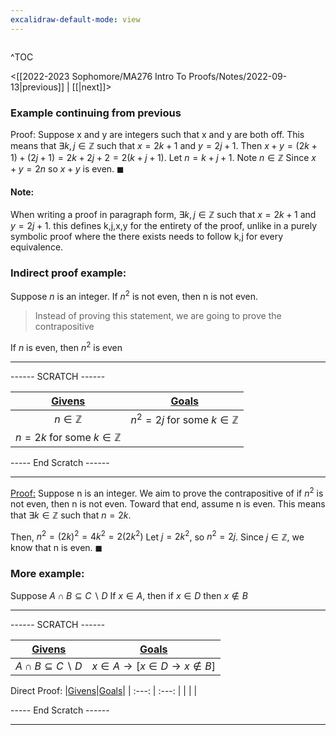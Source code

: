 ```yaml
---
excalidraw-default-mode: view
---
```



```toc

```

^TOC

<[[2022-2023 Sophomore/MA276 Intro To Proofs/Notes/2022-09-13|previous]] | [[|next]]>

### Example continuing from previous

Proof: Suppose x and y are integers such that x and y are both off. This means that $\exists k,j \in \mathbb{Z}$ such that $x=2k+1$ and $y=2j+1$. Then $x+y=(2k+1)+(2j+1) = 2k + 2j + 2 = 2(k+j+1)$. Let $n = k+j+1$. Note $n \in \mathbb{Z}$ Since $x+y = 2n$ so $x+y$ is even. $\blacksquare$

#### Note:
When writing a proof in paragraph form, $\exists k,j \in \mathbb{Z}$ such that $x=2k+1$ and $y=2j+1$. this defines k,j,x,y for the entirety of the proof, unlike in a purely symbolic proof where the there exists needs to follow k,j for every equivalence.


### Indirect proof example:
Suppose $n$ is an integer. If $n^2$ is not even, then n is not even.

> Instead of proving this statement, we are going to prove the contrapositive

If $n$ is even, then $n^2$ is even

---
------ SCRATCH ------

|<u>Givens</u>|<u>Goals</u>|
| :---: | :---: |
|$n\in\mathbb{Z}$| $n^2 = 2j$ for some $k \in \mathbb{Z}$|
|$n=2k$ for some $k \in \mathbb{Z}$ | |

----- End Scratch ------


---

<u>Proof:</u> Suppose n is an integer. We aim to prove the contrapositive of if $n^2$ is not even, then n is not even. Toward that end, assume n is even. This means that $\exists k \in\mathbb{Z}$ such that $n=2k$.

Then, $n^2 = (2k)^2 = 4k^2 = 2(2k^2)$
Let $j=2k^2$, so $n^2 = 2j$.
Since $j\in\mathbb{Z}$, we know that n is even. $\blacksquare$


### More example:

Suppose $A\cap B \subseteq C\backslash D$
If $x\in A$, then if $x\in D$ then $x \notin B$


---
------ SCRATCH ------


|<u>Givens</u>|<u>Goals</u>|
| :---: | :---: |
|$A \cap B \subseteq C \backslash D$  | $x\in A \to [x \in D \to x \notin B]$ |

Direct Proof:
|<u>Givens</u>|<u>Goals</u>|
| :---: | :---: |
| | |

----- End Scratch ------

---